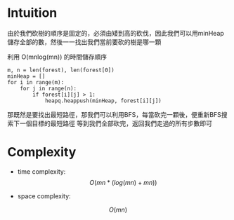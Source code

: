 # Intuition

由於我們砍樹的順序是固定的，必須由矮到高的砍伐，因此我們可以用minHeap儲存全部的數，然後一一找出我們當前要砍的樹是哪一顆

利用 O(mnlog(mn)) 的時間儲存順序
```
m, n = len(forest), len(forest[0])
minHeap = []
for i in range(m):
    for j in range(n):
        if forest[i][j] > 1:
            heapq.heappush(minHeap, forest[i][j])
```

那既然是要找出最短路徑，那我們可以利用BFS，每當砍完一顆後，便重新BFS搜索下一個目標的最短路徑
等到我們全部砍完，返回我們走過的所有步數即可

# Complexity

- time complexity:
$$O(mn * (log(mn) + mn))$$

- space complexity:

$$O(mn)$$